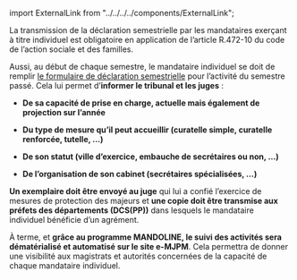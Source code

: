 import ExternalLink from "../../../../components/ExternalLink";

La transmission de la déclaration semestrielle par les mandataires exerçant à titre individuel est obligatoire en application de l’article R.472-10 du code de l’action sociale et des familles.
<br />

Aussi, au début de chaque semestre, le mandataire individuel se doit de remplir <ExternalLink>[le formulaire de déclaration semestrielle](https://www.service-public.fr/particuliers/vosdroits/R17573)</ExternalLink> pour l’activité du semestre passé. Cela lui permet d’**informer le tribunal et les juges** :
<br />

- **De sa capacité de prise en charge, actuelle mais également de projection sur l’année**

- **Du type de mesure qu’il peut accueillir (curatelle simple, curatelle renforcée, tutelle, …)**

- **De son statut (ville d’exercice, embauche de secrétaires ou non, …)**

- **De l’organisation de son cabinet (secrétaires spécialisées, …)**
  <br />

**Un exemplaire doit être envoyé au juge** qui lui a confié l’exercice de mesures de protection des majeurs et **une copie doit être transmise aux préfets des départements (DCS(PP))** dans lesquels le mandataire individuel bénéficie d’un agrément.
<br />

À terme, et **grâce au programme MANDOLINE, le suivi des activités sera dématérialisé et automatisé sur le site e-MJPM**. Cela permettra de donner une visibilité aux magistrats et autorités concernées de la capacité de chaque mandataire individuel.
<br />
